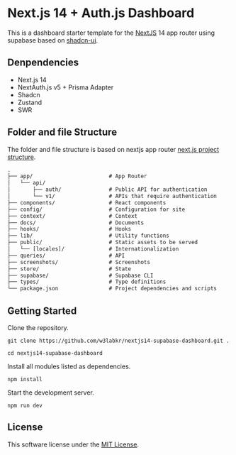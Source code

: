 # Next.js 14 + Auth.js Dashboard

This is a dashboard starter template for the [NextJS](https://nextjs.org) 14 app router using supabase based on [shadcn-ui](https://ui.shadcn.com).

## Denpendencies

- Next.js 14
- NextAuth.js v5 + Prisma Adapter
- Shadcn
- Zustand
- SWR

## Folder and file Structure

The folder and file structure is based on nextjs app router [next.js project structure](https://nextjs.org/docs/getting-started/project-structure).

```txt
.
├── app/                        # App Router
│   └── api/
│       ├── auth/               # Public API for authentication
│       └── v1/                 # APIs that require authentication
├── components/                 # React components
├── config/                     # Configuration for site
├── context/                    # Context
├── docs/                       # Documents
├── hooks/                      # Hooks
├── lib/                        # Utility functions
├── public/                     # Static assets to be served
│   └── [locales]/              # Internationalization
├── queries/                    # API
├── screenshots/                # Screenshots
├── store/                      # State
├── supabase/                   # Supabase CLI
├── types/                      # Type definitions
└── package.json                # Project dependencies and scripts
```

## Getting Started

Clone the repository.

```shell
git clone https://github.com/w3labkr/nextjs14-supabase-dashboard.git .
```

```shell
cd nextjs14-supabase-dashboard
```

Install all modules listed as dependencies.

```shell
npm install
```

Start the development server.

```shell
npm run dev
```

## License

This software license under the [MIT License](LICENSE).

